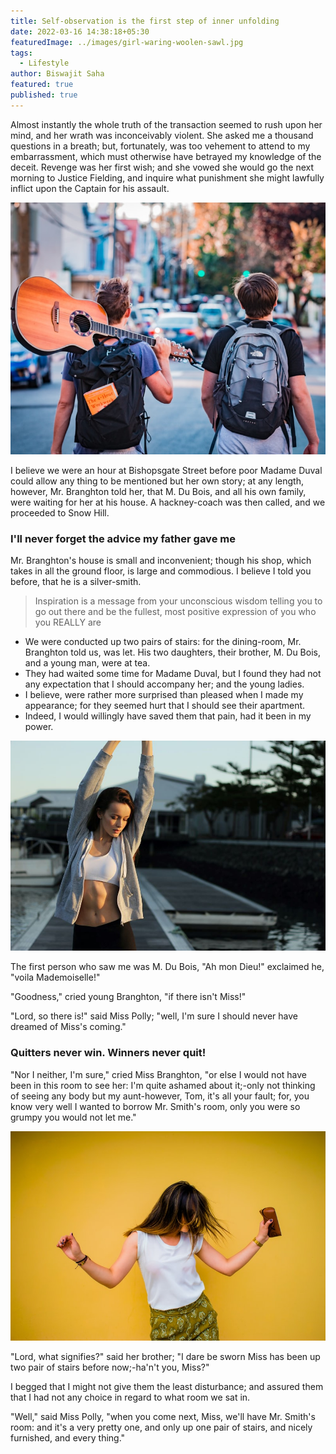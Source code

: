 ```yaml
---
title: Self-observation is the first step of inner unfolding
date: 2022-03-16 14:38:18+05:30
featuredImage: ../images/girl-waring-woolen-sawl.jpg
tags:
  - Lifestyle
author: Biswajit Saha
featured: true
published: true
---
```


Almost instantly the whole truth of the transaction seemed to rush upon her mind, and her wrath was inconceivably violent. She asked me a thousand questions in a breath; but, fortunately, was too vehement to attend to my embarrassment, which must otherwise have betrayed my knowledge of the deceit. Revenge was her first wish; and she vowed she would go the next morning to Justice Fielding, and inquire what punishment she might lawfully inflict upon the Captain for his assault.

![](../images/walking-with-guiter.jpg)

I believe we were an hour at Bishopsgate Street before poor Madame Duval could allow any thing to be mentioned but her own story; at any length, however, Mr. Branghton told her, that M. Du Bois, and all his own family, were waiting for her at his house. A hackney-coach was then called, and we proceeded to Snow Hill.

### I'll never forget the advice my father gave me

Mr. Branghton's house is small and inconvenient; though his shop, which takes in all the ground floor, is large and commodious. I believe I told you before, that he is a silver-smith.

> Inspiration is a message from your unconscious wisdom telling you to go out there and be the fullest, most positive expression of you who you REALLY are

- We were conducted up two pairs of stairs: for the dining-room, Mr. Branghton told us, was let. His two daughters, their brother, M. Du Bois, and a young man, were at tea.
- They had waited some time for Madame Duval, but I found they had not any expectation that I should accompany her; and the young ladies.
- I believe, were rather more surprised than pleased when I made my appearance; for they seemed hurt that I should see their apartment.
- Indeed, I would willingly have saved them that pain, had it been in my power.

![Photo by Christopher Campbell / Unsplash](../images/yoga-standing.jpg "Photo by Christopher Campbell / Unsplash")

The first person who saw me was M. Du Bois, "Ah mon Dieu!" exclaimed he, "voila Mademoiselle!"

"Goodness," cried young Branghton, "if there isn't Miss!"

"Lord, so there is!" said Miss Polly; "well, I'm sure I should never have dreamed of Miss's coming."

### Quitters never win. Winners never quit!

"Nor I neither, I'm sure," cried Miss Branghton, "or else I would not have been in this room to see her: I'm quite ashamed about it;-only not thinking of seeing any body but my aunt-however, Tom, it's all your fault; for, you know very well I wanted to borrow Mr. Smith's room, only you were so grumpy you would not let me."

![Photo by Juan Camilo Navia / Unsplash](../images/girl-yellow-background.jpg)

"Lord, what signifies?" said her brother; "I dare be sworn Miss has been up two pair of stairs before now;-ha'n't you, Miss?"

I begged that I might not give them the least disturbance; and assured them that I had not any choice in regard to what room we sat in.

"Well," said Miss Polly, "when you come next, Miss, we'll have Mr. Smith's room: and it's a very pretty one, and only up one pair of stairs, and nicely furnished, and every thing."
